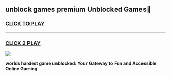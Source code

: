 
## unblock games premium Unblocked Games👋
<h3>
<a href="https://premium.freeplayer.one?title=unblock_games_premium&ref=16F">CLICK TO PLAY</a></h3>
<hr>

<h3>
<a href="https://premium.freeplayer.one?title=unblock_games_premium&ref=16F">CLICK 2 PLAY</a>
  
</h3>

<a href="https://premium.freeplayer.one?title=unblock_games_premium&ref=16F/"><img src="https://clearcache.store/games.png"></a>


**worlds hardest game unblocked: Your Gateway to Fun and Accessible Online Gaming**
